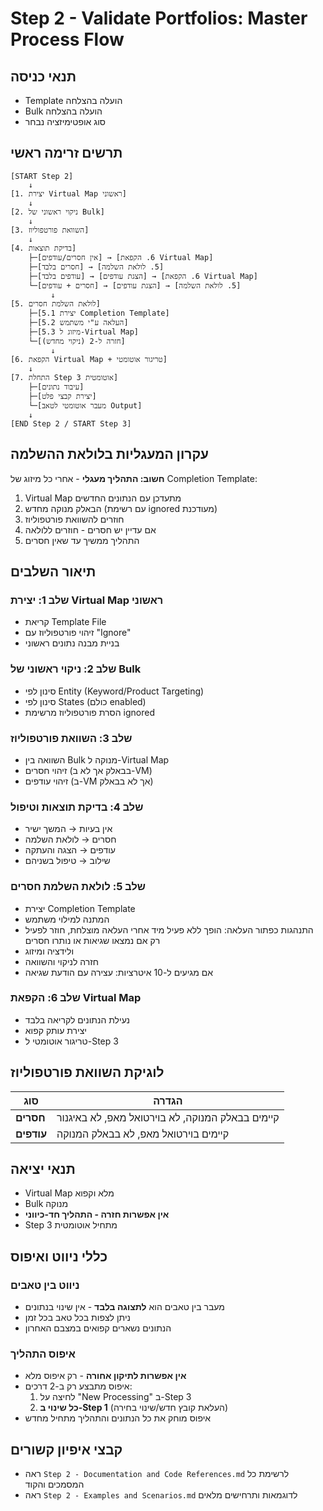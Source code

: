 # Step 2 - Validate Portfolios: Master Process Flow

## תנאי כניסה
- Template הועלה בהצלחה
- Bulk הועלה בהצלחה  
- סוג אופטימיזציה נבחר

## תרשים זרימה ראשי

```
[START Step 2]
    ↓
[1. יצירת Virtual Map ראשוני]
    ↓
[2. ניקוי ראשוני של Bulk]
    ↓
[3. השוואת פורטפוליוז]
    ↓
[4. בדיקת תוצאות]
    ├─[אין חסרים/עודפים] → [6. הקפאת Virtual Map]
    ├─[חסרים בלבד] → [5. לולאת השלמה]
    ├─[עודפים בלבד] → [הצגת עודפים] → [6. הקפאת Virtual Map]
    └─[חסרים + עודפים] → [הצגת עודפים] → [5. לולאת השלמה]
         ↓
[5. לולאת השלמת חסרים]
    ├─[5.1 יצירת Completion Template]
    ├─[5.2 העלאה ע"י משתמש]
    ├─[5.3 מיזוג ל-Virtual Map]
    └─[חזרה ל-2 (ניקוי מחדש)]
         ↓
[6. הקפאת Virtual Map + טריגור אוטומטי]
    ↓
[7. התחלת Step 3 אוטומטית]
    ├─[עיבוד נתונים]
    ├─[יצירת קבצי פלט]
    └─[מעבר אוטומטי לטאב Output]
    ↓
[END Step 2 / START Step 3]
```

## עקרון המעגליות בלולאת ההשלמה

**חשוב: התהליך מעגלי** - אחרי כל מיזוג של Completion Template:
1. Virtual Map מתעדכן עם הנתונים החדשים
2. הבאלק מנוקה מחדש (עם רשימת ignored מעודכנת)
3. חוזרים להשוואת פורטפוליוז
4. אם עדיין יש חסרים - חוזרים ללולאה
5. התהליך ממשיך עד שאין חסרים

## תיאור השלבים

### שלב 1: יצירת Virtual Map ראשוני
- קריאת Template File
- זיהוי פורטפוליוז עם "Ignore"
- בניית מבנה נתונים ראשוני

### שלב 2: ניקוי ראשוני של Bulk
- סינון לפי Entity (Keyword/Product Targeting)
- סינון לפי States (כולם enabled)
- הסרת פורטפוליוז מרשימת ignored

### שלב 3: השוואת פורטפוליוז
- השוואה בין Bulk מנוקה ל-Virtual Map
- זיהוי חסרים (בבאלק אך לא ב-VM)
- זיהוי עודפים (ב-VM אך לא בבאלק)

### שלב 4: בדיקת תוצאות וטיפול
- אין בעיות → המשך ישיר
- חסרים → לולאת השלמה
- עודפים → הצגה והעתקה
- שילוב → טיפול בשניהם

### שלב 5: לולאת השלמת חסרים
- יצירת Completion Template
- המתנה למילוי משתמש
- התנהגות כפתור העלאה: הופך ללא פעיל מיד אחרי העלאה מוצלחת, חוזר לפעיל רק אם נמצאו שגיאות או נותרו חסרים
- ולידציה ומיזוג
- חזרה לניקוי והשוואה
- אם מגיעים ל-10 איטרציות: עצירה עם הודעת שגיאה


### שלב 6: הקפאת Virtual Map
- נעילת הנתונים לקריאה בלבד
- יצירת עותק קפוא
- טריגור אוטומטי ל-Step 3

## לוגיקת השוואת פורטפוליוז

| סוג | הגדרה |
|-----|--------|
| **חסרים** | קיימים בבאלק המנוקה, לא בוירטואל מאפ, לא באיגנור |
| **עודפים** | קיימים בוירטואל מאפ, לא בבאלק המנוקה |

## תנאי יציאה
- Virtual Map מלא וקפוא
- Bulk מנוקה
- **אין אפשרות חזרה - התהליך חד-כיווני**
- Step 3 מתחיל אוטומטית

## כללי ניווט ואיפוס

### ניווט בין טאבים
- מעבר בין טאבים הוא **לתצוגה בלבד** - אין שינוי בנתונים
- ניתן לצפות בכל טאב בכל זמן
- הנתונים נשארים קפואים במצבם האחרון

### איפוס התהליך
- **אין אפשרות לתיקון אחורה** - רק איפוס מלא
- איפוס מתבצע רק ב-2 דרכים:
  1. לחיצה על "New Processing" ב-Step 3
  2. **כל שינוי ב-Step 1** (העלאת קובץ חדש/שינוי בחירה)
- איפוס מוחק את כל הנתונים והתהליך מתחיל מחדש



## קבצי איפיון קשורים
- ראה `Step 2 - Documentation and Code References.md` לרשימת כל המסמכים והקוד
- ראה `Step 2 - Examples and Scenarios.md` לדוגמאות ותרחישים מלאים
